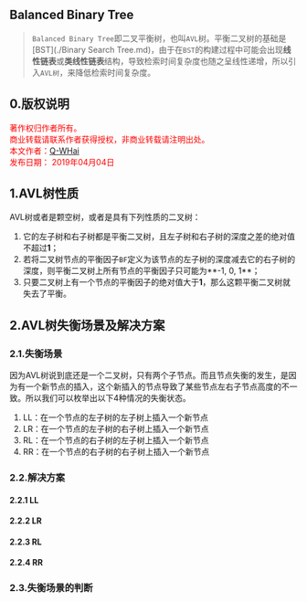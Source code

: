 ## Balanced Binary Tree

> `Balanced Binary Tree`即二叉平衡树，也叫`AVL`树。平衡二叉树的基础是[BST](./Binary Search Tree.md)，由于在`BST`的构建过程中可能会出现**线性链表**或**类线性链表**结构，导致检索时间复杂度也随之呈线性递增，所以引入`AVL树`，来降低检索时间复杂度。

## 0.版权说明
<font color="#FF0000">著作权归作者所有。<br>
商业转载请联系作者获得授权，非商业转载请注明出处。<br>
本文作者：[Q-WHai](https://qwhai.blog.csdn.net/)<br>
发布日期： 2019年04月04日<br>
</font>

## 1.AVL树性质

AVL树或者是颗空树，或者是具有下列性质的二叉树：
1. 它的左子树和右子树都是平衡二叉树，且左子树和右子树的深度之差的绝对值不超过**1**；
2. 若将二叉树节点的平衡因子`BF`定义为该节点的左子树的深度减去它的右子树的深度，则平衡二叉树上所有节点的平衡因子只可能为**-1, 0, 1**；
3. 只要二叉树上有一个节点的平衡因子的绝对值大于**1**，那么这颗平衡二叉树就失去了平衡。

## 2.AVL树失衡场景及解决方案

### 2.1.失衡场景
因为AVL树说到底还是一个二叉树，只有两个子节点。而且节点失衡的发生，是因为有一个新节点的插入，这个新插入的节点导致了某些节点左右子节点高度的不一致。所以我们可以枚举出以下4种情况的失衡状态。
1. LL：在一个节点的左子树的左子树上插入一个新节点
2. LR：在一个节点的左子树的右子树上插入一个新节点
3. RL：在一个节点的右子树的左子树上插入一个新节点
4. RR：在一个节点的右子树的右子树上插入一个新节点

### 2.2.解决方案

#### 2.2.1 LL
#### 2.2.2 LR
#### 2.2.3 RL
#### 2.2.4 RR

### 2.3.失衡场景的判断
